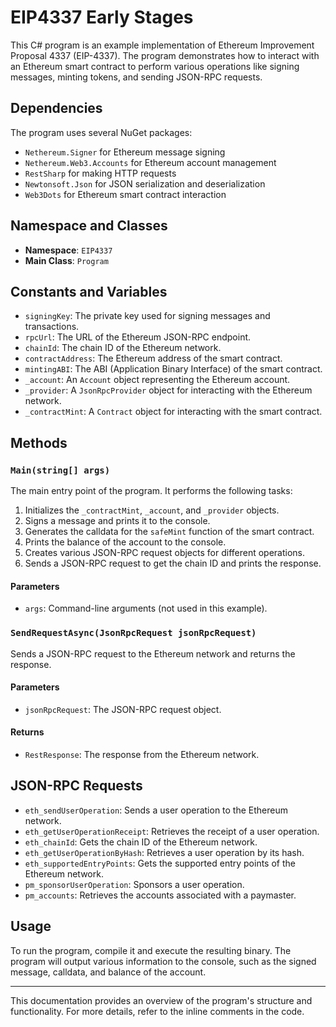 # EIP4337 Early Stages 

This C# program is an example implementation of Ethereum Improvement Proposal 4337 (EIP-4337). The program demonstrates how to interact with an Ethereum smart contract to perform various operations like signing messages, minting tokens, and sending JSON-RPC requests.

## Dependencies

The program uses several NuGet packages:

- `Nethereum.Signer` for Ethereum message signing
- `Nethereum.Web3.Accounts` for Ethereum account management
- `RestSharp` for making HTTP requests
- `Newtonsoft.Json` for JSON serialization and deserialization
- `Web3Dots` for Ethereum smart contract interaction

## Namespace and Classes

- **Namespace**: `EIP4337`
- **Main Class**: `Program`

## Constants and Variables

- `signingKey`: The private key used for signing messages and transactions.
- `rpcUrl`: The URL of the Ethereum JSON-RPC endpoint.
- `chainId`: The chain ID of the Ethereum network.
- `contractAddress`: The Ethereum address of the smart contract.
- `mintingABI`: The ABI (Application Binary Interface) of the smart contract.
- `_account`: An `Account` object representing the Ethereum account.
- `_provider`: A `JsonRpcProvider` object for interacting with the Ethereum network.
- `_contractMint`: A `Contract` object for interacting with the smart contract.

## Methods

### `Main(string[] args)`

The main entry point of the program. It performs the following tasks:

1. Initializes the `_contractMint`, `_account`, and `_provider` objects.
2. Signs a message and prints it to the console.
3. Generates the calldata for the `safeMint` function of the smart contract.
4. Prints the balance of the account to the console.
5. Creates various JSON-RPC request objects for different operations.
6. Sends a JSON-RPC request to get the chain ID and prints the response.

#### Parameters

- `args`: Command-line arguments (not used in this example).

### `SendRequestAsync(JsonRpcRequest jsonRpcRequest)`

Sends a JSON-RPC request to the Ethereum network and returns the response.

#### Parameters

- `jsonRpcRequest`: The JSON-RPC request object.

#### Returns

- `RestResponse`: The response from the Ethereum network.

## JSON-RPC Requests

- `eth_sendUserOperation`: Sends a user operation to the Ethereum network.
- `eth_getUserOperationReceipt`: Retrieves the receipt of a user operation.
- `eth_chainId`: Gets the chain ID of the Ethereum network.
- `eth_getUserOperationByHash`: Retrieves a user operation by its hash.
- `eth_supportedEntryPoints`: Gets the supported entry points of the Ethereum network.
- `pm_sponsorUserOperation`: Sponsors a user operation.
- `pm_accounts`: Retrieves the accounts associated with a paymaster.

## Usage

To run the program, compile it and execute the resulting binary. The program will output various information to the console, such as the signed message, calldata, and balance of the account.

---

This documentation provides an overview of the program's structure and functionality. For more details, refer to the inline comments in the code.
